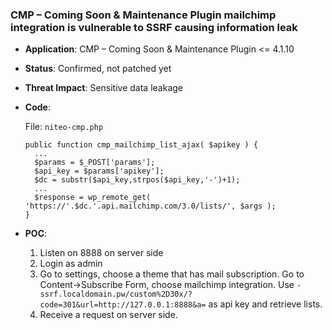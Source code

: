 ### CMP – Coming Soon & Maintenance Plugin mailchimp integration is vulnerable to SSRF causing information leak

- **Application**: CMP – Coming Soon & Maintenance Plugin <= 4.1.10

- **Status**: Confirmed, not patched yet

- **Threat Impact**: Sensitive data leakage

- **Code**: 

  File: `niteo-cmp.php`

  ```
  public function cmp_mailchimp_list_ajax( $apikey ) {
    ...
    $params = $_POST['params'];
    $api_key = $params['apikey'];
    $dc = substr($api_key,strpos($api_key,'-')+1);
    ...
    $response = wp_remote_get( 'https://'.$dc.'.api.mailchimp.com/3.0/lists/', $args );
  }
  ```

- **POC**:
  1. Listen on 8888 on server side
  1. Login as admin
  1. Go to settings, choose a theme that has mail subscription. Go to Content->Subscribe Form, choose mailchimp integration. Use `-ssrf.localdomain.pw/custom%2D30x/?code=301&url=http://127.0.0.1:8888&a=` as api key and retrieve lists.
  1. Receive a request on server side. 
